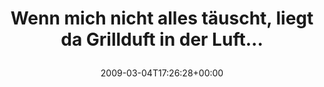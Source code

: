 ---
retweeted: false
source: <a href="http://twitter.com" rel="nofollow">Twitter Web Client</a>
entities:
  hashtags: []
  symbols: []
  user_mentions: []
  urls: []
display_text_range:
- '0'
- '64'
favorite_count: '0'
id_str: '1279394106'
truncated: false
retweet_count: '0'
id: '1279394106'
created_at: Wed Mar 04 17:26:28 +0000 2009
favorited: false
full_text: Wenn mich nicht alles täuscht, liegt da Grillduft in der Luft...
lang: de
tags:
- pesos/twitter
date: '2009-03-04T17:26:28+00:00'
src: https://twitter.com/bascht/status/1279394106
original_url: https://twitter.com/bascht/status/1279394106
type: twitter_tweet
text: Wenn mich nicht alles täuscht, liegt da Grillduft in der Luft...
title: 'Wenn mich nicht alles täuscht, liegt da Grillduft in der Luft...

  '

---